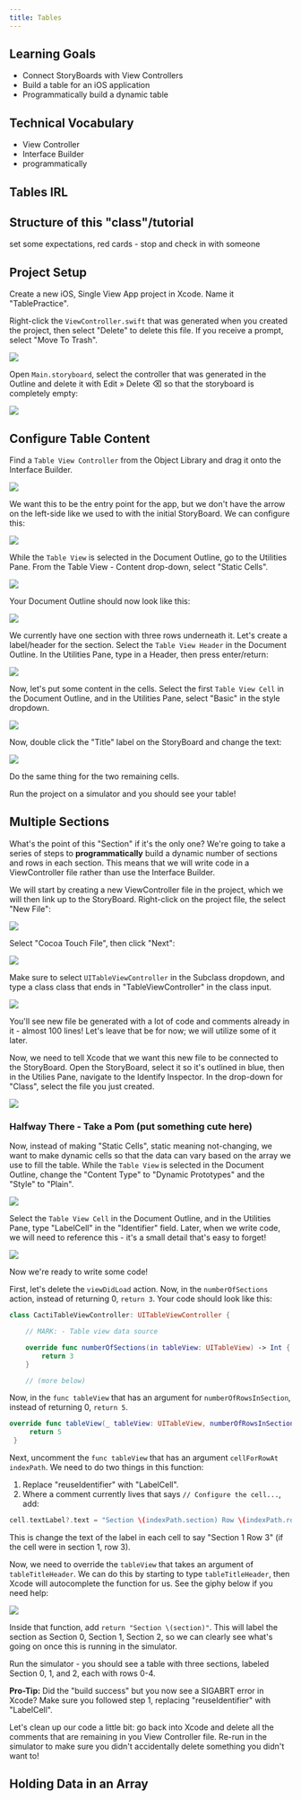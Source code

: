 ```yaml
---
title: Tables
---
```


## Learning Goals

* Connect StoryBoards with View Controllers
* Build a table for an iOS application
* Programmatically build a dynamic table  

## Technical Vocabulary

- View Controller
- Interface Builder
- programmatically

## Tables IRL

## Structure of this "class"/tutorial

set some expectations,
red cards - stop and check in with someone

## Project Setup

Create a new iOS, Single View App project in Xcode. Name it "TablePractice".

Right-click the `ViewController.swift` that was generated when you created the project, then select "Delete" to delete this file. If you receive a prompt, select "Move To Trash".

<img class="extra-small" src="./assets/delete-vc.png">

Open `Main.storyboard`, select the controller that was generated in the Outline and delete it with Edit » Delete ⌫ so that the storyboard is completely empty:

<img class="medium" src="./assets/delete-vc-scene.png">

## Configure Table Content

Find a `Table View Controller` from the Object Library and drag it onto the Interface Builder.

<img class="medium" src="./assets/new-tvc.gif">

We want this to be the entry point for the app, but we don't have the arrow on the left-side like we used to with the initial StoryBoard. We can configure this:

<img class="medium" src="./assets/initial-vc.png">

While the `Table View` is selected in the Document Outline, go to the Utilities Pane. From the Table View - Content drop-down, select "Static Cells".

<img class="medium" src="./assets/static-cells-style-grouped.png">

Your Document Outline should now look like this:

<img class="medium" src="./assets/doc-outline.png">

We currently have one section with three rows underneath it. Let's create a label/header for the section. Select the `Table View Header` in the Document Outline. In the Utilities Pane, type in a Header, then press enter/return:

<img class="medium" src="./assets/header.png">

Now, let's put some content in the cells. Select the first `Table View Cell` in the Document Outline, and in the Utilities Pane, select "Basic" in the style dropdown.

<img class="medium" src="./assets/cell-content.png">

Now, double click the "Title" label on the StoryBoard and change the text:

<img class="medium" src="./assets/change-title.gif">

Do the same thing for the two remaining cells.

Run the project on a simulator and you should see your table!

## Multiple Sections

What's the point of this "Section" if it's the only one? We're going to take a series of steps to **programmatically** build a dynamic number of sections and rows in each section. This means that we will write code in a ViewController file rather than use the Interface Builder.

We will start by creating a new ViewController file in the project, which we will then link up to the StoryBoard. Right-click on the project file, the select "New File":

<img class="small" src="./assets/new-vc.png">

Select "Cocoa Touch File", then click "Next":

<img class="small" src="./assets/select-cocoa.png">

Make sure to select `UITableViewController` in the Subclass dropdown, and type a class class that ends in "TableViewController" in the class input.

<img class="small" src="./assets/save-new-vc.png">

You'll see new file be generated with a lot of code and comments already in it - almost 100 lines! Let's leave that be for now; we will utilize some of it later.

Now, we need to tell Xcode that we want this new file to be connected to the StoryBoard. Open the StoryBoard, select it so it's outlined in blue, then in the Utilies Pane, navigate to the Identify Inspector. In the drop-down for "Class", select the file you just created.

<img class="medium" src="./assets/link-sb-vc.png">

### Halfway There - Take a Pom (put something cute here)

Now, instead of making "Static Cells", static meaning not-changing, we want to make dynamic cells so that the data can vary based on the array we use to fill the table. While the `Table View` is selected in the Document Outline, change the "Content Type" to "Dynamic Prototypes" and the "Style" to "Plain".

<img class="medium" src="./assets/dynamic.png">

Select the `Table View Cell` in the Document Outline, and in the Utilities Pane, type "LabelCell" in the "Identifier" field. Later, when we write code, we will need to reference this - it's a small detail that's easy to forget!

<img class="medium" src="./assets/label-cell.png">

Now we're ready to write some code!

First, let's delete the `viewDidLoad` action. Now, in the `numberOfSections` action, instead of returning 0, `return 3`. Your code should look like this:

```swift
class CactiTableViewController: UITableViewController {

    // MARK: - Table view data source

    override func numberOfSections(in tableView: UITableView) -> Int {
        return 3
    }

    // (more below)
```

Now, in the `func tableView` that has an argument for `numberOfRowsInSection`, instead of returning 0, `return 5`.

```swift
override func tableView(_ tableView: UITableView, numberOfRowsInSection section: Int) -> Int {
     return 5
 }
```

Next, uncomment the `func tableView` that has an argument `cellForRowAt indexPath`. We need to do two things in this function:
1. Replace "reuseIdentifier" with "LabelCell".
2. Where a comment currently lives that says `// Configure the cell...`, add:

```swift
cell.textLabel?.text = "Section \(indexPath.section) Row \(indexPath.row)"
```

This is change the text of the label in each cell to say "Section 1 Row 3" (if the cell were in section 1, row 3).

Now, we need to override the `tableView` that takes an argument of `tableTitleHeader`. We can do this by starting to type `tableTitleHeader`, then Xcode will autocomplete the function for us. See the giphy below if you need help:

<img class="medium" src="table-title-header">

Inside that function, add `return "Section \(section)"`. This will label the section as Section 0, Section 1, Section 2, so we can clearly see what's going on once this is running in the simulator.

Run the simulator - you should see a table with three sections, labeled Section 0, 1, and 2, each with rows 0-4.

**Pro-Tip:** Did the "build success" but you now see a SIGABRT error in Xcode? Make sure you followed step 1, replacing "reuseIdentifier" with "LabelCell".

Let's clean up our code a little bit: go back into Xcode and delete all the comments that are remaining in you View Controller file. Re-run in the simulator to make sure you didn't accidentally delete something you didn't want to!

## Holding Data in an Array
